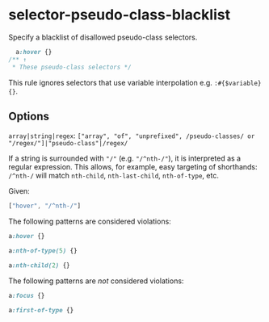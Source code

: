 # selector-pseudo-class-blacklist

Specify a blacklist of disallowed pseudo-class selectors.

```css
  a:hover {}
/** ↑
 * These pseudo-class selectors */
```

This rule ignores selectors that use variable interpolation e.g. `:#{$variable} {}`.

## Options

`array|string|regex`: `["array", "of", "unprefixed", /pseudo-classes/ or "/regex/"]|"pseudo-class"|/regex/`

If a string is surrounded with `"/"` (e.g. `"/^nth-/"`), it is interpreted as a regular expression. This allows, for example, easy targeting of shorthands: `/^nth-/` will match `nth-child`, `nth-last-child`, `nth-of-type`, etc.

Given:

```js
["hover", "/^nth-/"]
```

The following patterns are considered violations:

```css
a:hover {}
```

```css
a:nth-of-type(5) {}
```

```css
a:nth-child(2) {}
```

The following patterns are *not* considered violations:

```css
a:focus {}
```

```css
a:first-of-type {}
```
